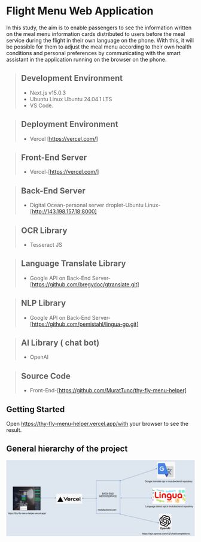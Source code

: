 # Flight Menu Web Application


In this study, the aim is to enable passengers to see the information written on the meal menu information cards distributed to users before the meal service during the flight in their own language on the phone. With this, it will be possible for them to adjust the meal menu according to their own health conditions and personal preferences by communicating with the smart assistant in the application running on the browser on the phone.


> ## Development Environment
>
> - Next.js v15.0.3 
> - Ubuntu Linux Ubuntu 24.04.1 LTS
> - VS Code.

> ## Deployment Environment
>
> - Vercel [https://vercel.com/]


> ## Front-End Server
>
> - Vercel-[https://vercel.com/]

> ## Back-End Server
>
> - Digital Ocean-personal server droplet-Ubuntu Linux- [http://143.198.157.18:8000]

> ## OCR Library
>
> - Tesseract JS

> ## Language Translate Library
>
> - Google API on Back-End Server-[https://github.com/bregydoc/gtranslate.git]

> ## NLP Library
>
> - Google API on Back-End Server-[https://github.com/pemistahl/lingua-go.git]


> ## AI Library ( chat bot)
>
> - OpenAI

> ## Source Code
>
> - Front-End-[https://github.com/MuratTunc/thy-fly-menu-helper]



## Getting Started

Open https://thy-fly-menu-helper.vercel.app/with your browser to see the result.


## General hierarchy of the project
![main.png](pictures/main.png)